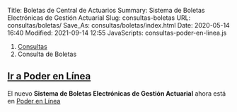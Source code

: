 Title: Boletas de Central de Actuarios
Summary: Sistema de Boletas Electrónicas de Gestión Actuarial
Slug: consultas-boletas
URL: consultas/boletas/
Save_As: consultas/boletas/index.html
Date: 2020-05-14 16:40
Modified: 2021-09-14 12:55
JavaScripts: consultas-poder-en-linea.js


<nav aria-label="breadcrumb">
<ol class="breadcrumb">
<li class="breadcrumb-item"><a href="../">Consultas</a></li>
<li class="breadcrumb-item active" aria-current="page">Consulta de Boletas</li>
</ol>
</nav>

## [Ir a Poder en Línea](../consultas/poder-en-linea/)

El nuevo **Sistema de Boletas Electrónicas de Gestión Actuarial** ahora está en [Poder en Línea](../consultas/poder-en-linea/)
